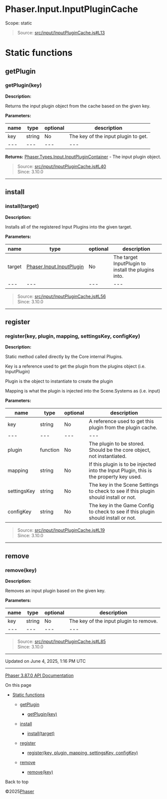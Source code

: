 # Phaser.Input.InputPluginCache

Scope:
static

> Source: [src/input/InputPluginCache.js#L13](https://github.com/phaserjs/phaser/blob/v3.87.0/src/input/InputPluginCache.js#L13)

# Static functions

## getPlugin

### <static> getPlugin(key)

**Description:**

Returns the input plugin object from the cache based on the given key.

**Parameters:**

| name | type | optional | description |
| --- | --- | --- | --- |
| key | string | No | The key of the input plugin to get. |
| --- | --- | --- | --- |

**Returns:** [Phaser.Types.Input.InputPluginContainer](../typedef/types-input.md) - The input plugin object.

> Source: [src/input/InputPluginCache.js#L40](https://github.com/phaserjs/phaser/blob/v3.87.0/src/input/InputPluginCache.js#L40)  
> Since: 3.10.0

---

## install

### <static> install(target)

**Description:**

Installs all of the registered Input Plugins into the given target.

**Parameters:**

| name | type | optional | description |
| --- | --- | --- | --- |
| target | [Phaser.Input.InputPlugin](../class/input-inputplugin.md) | No | The target InputPlugin to install the plugins into. |
| --- | --- | --- | --- |

> Source: [src/input/InputPluginCache.js#L56](https://github.com/phaserjs/phaser/blob/v3.87.0/src/input/InputPluginCache.js#L56)  
> Since: 3.10.0

---

## register

### <static> register(key, plugin, mapping, settingsKey, configKey)

**Description:**

Static method called directly by the Core internal Plugins.

Key is a reference used to get the plugin from the plugins object (i.e. InputPlugin)

Plugin is the object to instantiate to create the plugin

Mapping is what the plugin is injected into the Scene.Systems as (i.e. input)

**Parameters:**

| name | type | optional | description |
| --- | --- | --- | --- |
| key | string | No | A reference used to get this plugin from the plugin cache. |
| --- | --- | --- | --- |
| plugin | function | No | The plugin to be stored. Should be the core object, not instantiated. |
| mapping | string | No | If this plugin is to be injected into the Input Plugin, this is the property key used. |
| settingsKey | string | No | The key in the Scene Settings to check to see if this plugin should install or not. |
| configKey | string | No | The key in the Game Config to check to see if this plugin should install or not. |

> Source: [src/input/InputPluginCache.js#L19](https://github.com/phaserjs/phaser/blob/v3.87.0/src/input/InputPluginCache.js#L19)  
> Since: 3.10.0

---

## remove

### <static> remove(key)

**Description:**

Removes an input plugin based on the given key.

**Parameters:**

| name | type | optional | description |
| --- | --- | --- | --- |
| key | string | No | The key of the input plugin to remove. |
| --- | --- | --- | --- |

> Source: [src/input/InputPluginCache.js#L85](https://github.com/phaserjs/phaser/blob/v3.87.0/src/input/InputPluginCache.js#L85)  
> Since: 3.10.0

---

Updated on June 4, 2025, 1:16 PM UTC

---

[Phaser 3.87.0 API Documentation](../../index.md)

On this page

* [Static functions](#static-functions)

  + [getPlugin](#getplugin)

    - [<static> getPlugin(key)](#static-getpluginkey)
  + [install](#install)

    - [<static> install(target)](#static-installtarget)
  + [register](#register)

    - [<static> register(key, plugin, mapping, settingsKey, configKey)](#static-registerkey-plugin-mapping-settingskey-configkey)
  + [remove](#remove)

    - [<static> remove(key)](#static-removekey)

Back to top

©2025[Phaser](https://docs.phaser.io)